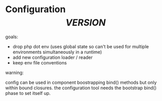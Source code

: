 # Configuration $$VERSION$$

goals:

- drop php dot env (uses global state so can't be used for multiple environments simultaneously in a runtime)
- add new configuration loader / reader
- keep env file conventions

warning:

config can be used in component boostrapping bind() methods but only within bound closures. the configuration tool needs the bootstrap bind() phase to set itself up.
